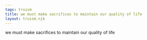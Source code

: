 ```yaml
---
tags: truism
title: we must make sacrifices to maintain our quality of life
layout: truism.njk
---
```


we must make sacrifices to maintain our quality of life